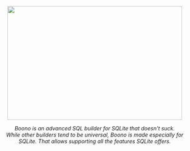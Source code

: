 <p align="center">

  <img width="460" height="300" src="https://user-images.githubusercontent.com/7958527/185199423-19fa3bd8-be09-40da-ab7a-e27dc2fc3ce1.svg">
<p align="center">
  <i>
  Boono is an advanced SQL builder for SQLite that doesn't suck. <br>
  While other builders tend to be universal, Boono is made especially for SQLite. That allows supporting all the features SQLite offers.
  </i>
</p>
</p>
